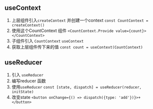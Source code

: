 ## useContext
1. 上层组件引入`createContext` 并创建一个context `const CountContext = createContext()`
2. 使用这个CountContext 组件 `<CountContext.Provide value={count}></CountContext>`
3. 子组件引入 `CountContext` `useContext`
4. 获取上层组件传下来的值 `const count = useContext(CountContext)`

## useReducer
1. 引入 `useReducer`
2. 编写reducer 函数
3. 使用`useReducer` `const [state, dispatch] = useReducer(reducer, initState)`
4. 改变state `<button onChange={() => dispatch({type: 'add'})}>+</button>`